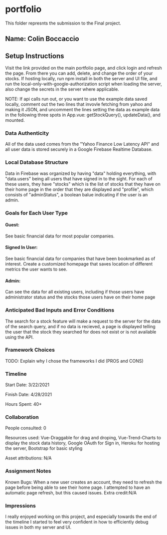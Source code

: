 # portfolio

This folder represnts the submission to the Final project.

## Name: Colin Boccaccio

## Setup Instructions

Visit the link provided on the main portfolio page, and click login and refresh the page. From there you can add, delete, and change the order of your stocks. If hosting locally, run npm install in both the server and UI file, and run the local-only-with-google-authorization script when loading the server, also change the secrets in the server where applicable.

NOTE: If api calls run out, or you want to use the example data saved locally, comment out the two lines that invovle fetching from yahoo and making it JSON, and uncomment the lines setting the data as example data in the following three spots in App.vue: getStockQuery(), updateData(), and mounted.

### Data Authenticity

All of the data used comes from the "Yahoo Finance Low Latency API" and all user data is stored securely in a Google Firebase Realtime Database.

### Local Database Structure

Data in Firebase was organized by having "data" holding everything, with "data.users" being all users that have signed in to the sight. For each of these users, they have "stocks" which is the list of stocks that they have on their home page in the order that they are displayed and "profile", which consists of "adminStatus", a boolean balue indicating if the user is an admin.

### Goals for Each User Type

#### Guest:

See basic financial data for most popular companies.

#### Signed In User:

See basic financial data for companies that have been bookmarked as of interest. Create a customized homepage that saves location of different metrics the user wants to see.

#### Admin:

Can see the data for all existing users, including if those users have administrator status and the stocks those users have on their home page

### Anticipated Bad Inputs and Error Conditions

The search for a stock feature will make a request to the server for the data of the search query, and if no data is recieved, a page is displayed telling the user that the stock they searched for does not exist or is not available using the API.

### Framework Choices

TODO: Explain why I chose the frameworks I did (PROS and CONS)

### Timeline

Start Date: 3/22/2021

Finish Date: 4/28/2021

Hours Spent: 40+


### Collaboration

People consulted: 0

Resources used: Vue-Draggable for drag and droping, Vue-Trend-Charts to display the stock data history, Google OAuth for Sign in, Heroku for hosting the server, Bootstrap for basic styling

Asset attributions: N/A


### Assignment Notes

Known Bugs: When a new user creates an account, they need to refresh the page before being able to see their home page. I attempted to have an automatic page refresh, but this caused issues. 
Extra credit:N/A


### Impressions

I really enjoyed working on this project, and especially towards the end of the timeline I started to feel very confident in how to efficiently debug issues in both my server and UI.